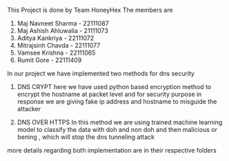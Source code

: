 This Project is done by Team HoneyHex
The members are 
1) Maj Navneet Sharma - 22111087
2) Maj Ashish Ahluwalia - 21111073
3) Aditya Kankriya - 22111072
4) Mitrajsinh Chavda - 22111077
5) Vamsee Krishna  - 22111065
6) Rumit Gore - 22111409

In our project we have implemented two methods for dns security

1. DNS CRYPT
			here we have used python based encryption method to encrypt the hostname at packet level and for security purpose in response we are giving fake ip address and hostname to misguide the attacker
		
2. DNS OVER HTTPS
			In this method we are using trained machine learning  model to classify the data with doh and non doh and then malicious or bening , which will stop the dns tunneling attack
			
more details regarding both implementation are in their respective folders
